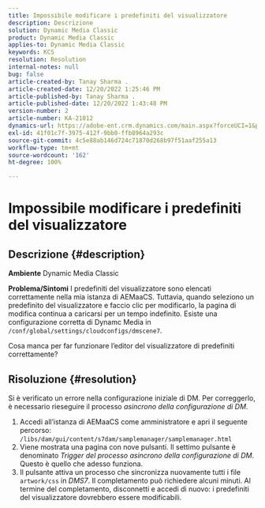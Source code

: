```yaml
---
title: Impossibile modificare i predefiniti del visualizzatore
description: Descrizione
solution: Dynamic Media Classic
product: Dynamic Media Classic
applies-to: Dynamic Media Classic
keywords: KCS
resolution: Resolution
internal-notes: null
bug: false
article-created-by: Tanay Sharma .
article-created-date: 12/20/2022 1:25:46 PM
article-published-by: Tanay Sharma .
article-published-date: 12/20/2022 1:43:48 PM
version-number: 2
article-number: KA-21012
dynamics-url: https://adobe-ent.crm.dynamics.com/main.aspx?forceUCI=1&pagetype=entityrecord&etn=knowledgearticle&id=9da4f4ca-6980-ed11-81ac-6045bd006239
exl-id: 41f01c7f-3975-412f-9bb0-ffb8964a293c
source-git-commit: 4c5e88ab146d724c71870d268b97f51aaf255a13
workflow-type: tm+mt
source-wordcount: '162'
ht-degree: 100%

---
```


# Impossibile modificare i predefiniti del visualizzatore

## Descrizione {#description}

<b>Ambiente</b>
Dynamic Media Classic


<b>Problema/Sintomi</b>
I predefiniti del visualizzatore sono elencati correttamente nella mia istanza di AEMaaCS.
Tuttavia, quando seleziono un predefinito del visualizzatore e faccio clic per modificarlo, la pagina di modifica continua a caricarsi per un tempo indefinito.
Esiste una configurazione corretta di Dynamc Media in `/conf/global/settings/cloudconfigs/dmscene7`.

Cosa manca per far funzionare l’editor del visualizzatore di predefiniti correttamente?


## Risoluzione {#resolution}


Si è verificato un errore nella configurazione iniziale di DM. Per correggerlo, è necessario rieseguire il processo *asincrono della configurazione di DM*.

1. Accedi all’istanza di AEMaaCS come amministratore e apri il seguente percorso: `/libs/dam/gui/content/s7dam/samplemanager/samplemanager.html`
2. Viene mostrata una pagina con nove pulsanti. Il settimo pulsante è denominato *Trigger del processo asincrono della configurazione di DM*. Questo è quello che adesso funziona.
3. Il pulsante attiva un processo che sincronizza nuovamente tutti i file `artwork/css` in *DMS7*. Il completamento può richiedere alcuni minuti. Al termine del completamento, disconnetti e accedi di nuovo: i predefiniti del visualizzatore dovrebbero essere modificabili.
